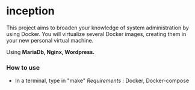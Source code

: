 # inception
This project aims to broaden your knowledge of system administration by using Docker. You will virtualize several Docker images, creating them in your new personal virtual machine.

Using **MariaDb, Nginx, Wordpress.**

### How to use
- In a terminal, type in "make"
*Requirements* : Docker, Docker-compose
